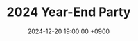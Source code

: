 ---
layout: news_detail
title: "2024 Year-End Party"
date: 2024-12-20 19:00:00 +0900
image: 24yearend.JPG
detail: "CLL had a great time wrapping up the year with a party at ISayLab! Current and former lab members got together to share gifts, celebrate the year's accomplishments, and congratulate our graduating students. It was so nice to catch up over a meal and spend some quality time together in person."
long_detail: "CLL had a great time wrapping up the year with a party at ISayLab! Current and former lab members got together to share gifts, celebrate the year's accomplishments, and congratulate our graduating students. It was so nice to catch up over a meal and spend some quality time together in person."
---